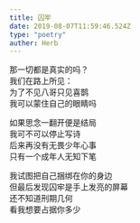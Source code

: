 ```yaml
---  
title: 囚牢  
date: 2019-08-07T11:59:46.524Z  
type: "poetry"  
auther: Herb   
---  
```

那一切都是真实的吗？  
我们在路上所见：  
为了不见八哥只见喜鹊  
我可以蒙住自己的眼睛吗  

如果思念一翻开便是结局  
我可不可以停止写诗  
后来再没有无畏少年心事  
只有一个成年人无知下笔  

我试图把自己捆绑在你的身边  
但最后发现囚牢是手上发亮的屏幕  
还不知道刑期几何  
看我想要占据你多少  
